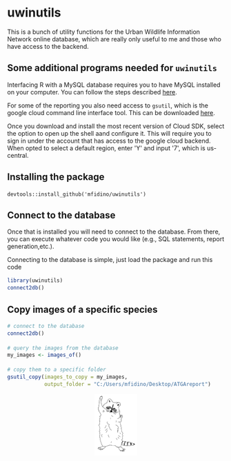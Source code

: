 # uwinutils

This is a bunch of utility functions for the Urban Wildlife Information Network
online database, which are really only useful to me and those who have access
to the backend.


## Some additional programs needed for `uwinutils`

Interfacing R with a MySQL database requires you to have MySQL installed on
your computer. You can follow the steps described [here](https://programminghistorian.org/en/lessons/getting-started-with-mysql-using-r#create-an-#-script-that-connects-to-the-database).


For some of the reporting you also need access to `gsutil`, which is the 
google cloud command line interface tool. This can be downloaded [here](https://cloud.google.com/storage/docs/gsutil_install#install).

Once you download and install the most recent version of Cloud SDK, select the
option to open up the shell aand configure it. This will require you to sign in
under the account that has access to the google cloud backend. When opted to select
a default region, enter 'Y' and input '7', which is us-central.

## Installing the package

`devtools::install_github('mfidino/uwinutils')`

## Connect to the database

Once that is installed you will need to connect to the database. From there, you can
execute whatever code you would like (e.g., SQL statements, report generation,etc.).

Connecting to the database is simple, just load the package and run this code

```R
library(uwinutils)
connect2db()
```

## Copy images of a specific species

```R
# connect to the database
connect2db()

# query the images from the database
my_images <- images_of()

# copy them to a specific folder
gsutil_copy(images_to_copy = my_images,
            output_folder = "C:/Users/mfidino/Desktop/ATGAreport")

```

<div align="center"><img width="100" height="auto" src="https://github.com/mfidino/CV/blob/master/Raccoon.png" alt="A line drawing of a raccoon standing up and waving that Mason made." /></div>
